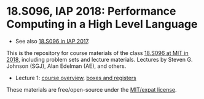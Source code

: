 # 18.S096, IAP 2018: Performance Computing in a High Level Language

* See also [18.S096 in IAP 2017](https://github.com/stevengj/18S096/tree/iap2017).

This is the repository for course materials of the class [18.S096 at MIT in 2018](http://math.mit.edu/academics/iap.php), including problem sets and lecture materials.   Lectures by Steven G. Johnson (SGJ), Alan Edelman (AE), and others.

* Lecture 1: [course overview](lectures/lecture1/Course-overview.pdf), [boxes and registers](lectures/lecture1/Boxes-and-registers.ipynb)

These materials are free/open-source under the [MIT/expat license](LICENSE.md).
